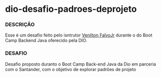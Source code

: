 # dio-desafio-padroes-deprojeto

### DESCRIÇÃO
Esse é um desafio feito pelo isntrutor [Venilton FalvoJr](https://github.com/falvojr) durante o do Boot Camp Backend Java oferecido pela DIO.

### DESAFIO
Desafio proposto duranto o Boot Camp Back-end Java da Dio em parceria com o Santander, com o objetivo de explorar padrões de projeto


